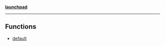 [**launchpad**](index.md)

***

## Functions

- [default](app.uploadMedia.page.Function.default.md)

